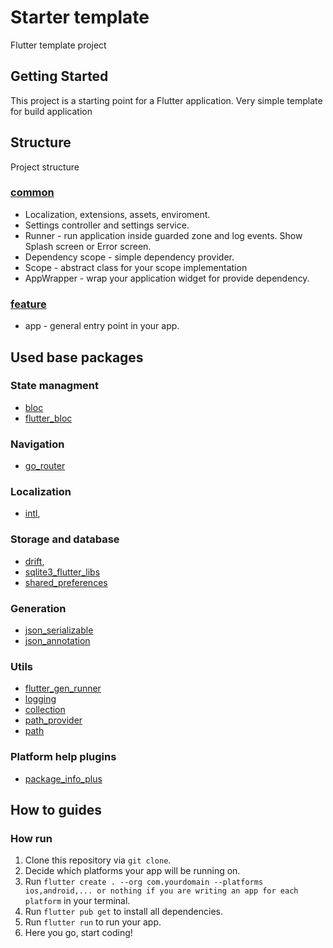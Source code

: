 # Starter template

Flutter template project

## Getting Started

This project is a starting point for a Flutter application.
Very simple template for build application

## Structure

Project structure

### [common](lib/src/common)

- Localization, extensions, assets, enviroment.
- Settings controller and settings service.
- Runner - run application inside guarded zone and log events. Show Splash screen or Error screen.
- Dependency scope - simple dependency provider.
- Scope - abstract class for your scope implementation
- AppWrapper - wrap your application widget for provide dependency.

### [feature](lib/src/feature)

- app - general entry point in your app.

## Used base packages

### State managment

- [bloc](https://pub.dev/packages/bloc)
- [flutter_bloc](https://pub.dev/packages/flutter_bloc)

### Navigation

- [go_router](https://pub.dev/packages/go_router)

### Localization

- [intl](https://pub.dev/packages/intl),

### Storage and database

- [drift](https://pub.dev/packages/drift),
- [sqlite3_flutter_libs](https://pub.dev/packages/sqlite3_flutter_libs)
- [shared_preferences](https://pub.dev/packages/shared_preferences)

### Generation

- [json_serializable](https://pub.dev/packages/json_serializable)
- [json_annotation](https://pub.dev/packages/json_annotation)

### Utils

- [flutter_gen_runner](https://pub.dev/packages/flutter_gen_runner)
- [logging](https://pub.dev/packages/logging)
- [collection](https://pub.dev/packages/collection)
- [path_provider](https://pub.dev/packages/path_provider)
- [path](https://pub.dev/packages/path)

### Platform help plugins

- [package_info_plus](https://pub.dev/packages/package_info_plus)

## How to guides

### How run

1. Clone this repository via `git clone`.
2. Decide which platforms your app will be running on.
3. Run `flutter create . --org com.yourdomain --platforms ios,android,... or nothing if you are writing an app for each platform` in your terminal.
4. Run `flutter pub get` to install all dependencies.
5. Run `flutter run` to run your app.
6. Here you go, start coding!
